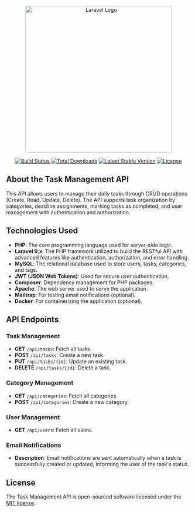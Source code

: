 <p align="center"><a href="https://laravel.com" target="_blank"><img src="https://raw.githubusercontent.com/laravel/art/master/logo-lockup/5%20SVG/2%20CMYK/1%20Full%20Color/laravel-logolockup-cmyk-red.svg" width="400" alt="Laravel Logo"></a></p>

<p align="center">
<a href="https://github.com/usuario/gestor-tareas/actions"><img src="https://github.com/usuario/gestor-tareas/workflows/tests/badge.svg" alt="Build Status"></a>
<a href="https://packagist.org/packages/usuario/gestor-tareas"><img src="https://img.shields.io/packagist/dt/usuario/gestor-tareas" alt="Total Downloads"></a>
<a href="https://packagist.org/packages/usuario/gestor-tareas"><img src="https://img.shields.io/packagist/v/usuario/gestor-tareas" alt="Latest Stable Version"></a>
<a href="https://opensource.org/licenses/MIT"><img src="https://img.shields.io/github/license/usuario/gestor-tareas" alt="License"></a>
</p>

## About the Task Management API

This API allows users to manage their daily tasks through CRUD operations (Create, Read, Update, Delete). The API supports task organization by categories, deadline assignments, marking tasks as completed, and user management with authentication and authorization.

## Technologies Used

- **PHP**: The core programming language used for server-side logic.
- **Laravel 9.x**: The PHP framework utilized to build the RESTful API with advanced features like authentication, authorization, and error handling.
- **MySQL**: The relational database used to store users, tasks, categories, and tags.
- **JWT (JSON Web Tokens)**: Used for secure user authentication.
- **Composer**: Dependency management for PHP packages.
- **Apache**: The web server used to serve the application.
- **Mailtrap**: For testing email notifications (optional).
- **Docker**: For containerizing the application (optional).

## API Endpoints

### Task Management
- **GET** `/api/tasks`: Fetch all tasks.
- **POST** `/api/tasks`: Create a new task.
- **PUT** `/api/tasks/{id}`: Update an existing task.
- **DELETE** `/api/tasks/{id}`: Delete a task.

### Category Management
- **GET** `/api/categories`: Fetch all categories.
- **POST** `/api/categories`: Create a new category.

### User Management
- **GET** `/api/users`: Fetch all users.

### Email Notifications
- **Description**: Email notifications are sent automatically when a task is successfully created or updated, informing the user of the task's status.

## License

The Task Management API is open-sourced software licensed under the [MIT license](https://opensource.org/licenses/MIT).
